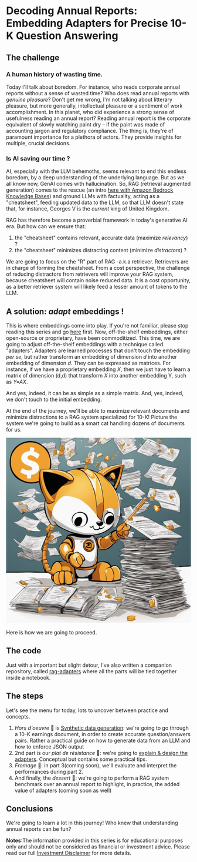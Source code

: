 # Decoding Annual Reports: Embedding Adapters for Precise 10-K Question Answering

## The challenge


### A human history of wasting time.

Today I'll talk about boredom. For instance, who reads corporate annual reports without a sense of wasted time? Who does read annual reports with _genuine pleasure_? Don't get me wrong, I'm not talking about litterary pleasure, but more generally, intellectual pleasure or a sentiment of work accomplishment. In this planet, who did experience a strong sense of usefulness reading an annual report? Reading annual report is the corporate equivalent of slowly watching paint dry – if the paint was made of accounting jargon and regulatory compliance. The thing is, they're of paramount importance for a plethora of actors. They provide insights for multiple, crucial decisions.


### Is AI saving our time ?

AI, especially with the LLM behemoths, seems relevant to end this endless boredom, by a deep understanding of the underlying language. But as we all know now, GenAI comes with hallucination. So, RAG (retrieval augmented generation) comes to the rescue (an intro [here with Amazon Bedrock Knowledge Bases](https://mnemlaghi.github.io/cloud-embeddings/part-four-store)) and ground LLMs with factuality, acting as a "cheatsheet", feeding updated data to the LLM, so that LLM doesn't state that, for instance, Georges V is the *current* king of United Kingdom.

RAG has therefore become a proverbial framework in today's generative AI era. But how can we ensure that:
1. the "cheatsheet" contains relevant, accurate data (maximize *relevancy*) ?
2. the "cheatsheet" minimizes distracting content  (minimize *distractors*) ?

We are going to focus on the "R" part of RAG -a.k.a retriever. Retrievers are in charge of forming the cheatsheet. From a cost perspective, the challenge of reducing distractors from retrievers will improve your RAG system, because cheatsheet will contain noise reduced data. It is a cost opportunity, as a better retriever system will likely feed a lesser amount of tokens to the LLM.


## A solution: _adapt_ embeddings !

This is where embeddings come into play. If you're not familiar, please stop reading this series and go [here](https://mnemlaghi.github.io/cloud-embeddings/) first. Now, off-the-shelf embeddings, either open-source or proprietary, have been commoditized. This time, we are going to adjust off-the-shelf embeddings with a technique called "adapters".  Adapters are learned processes that don't touch the embedding *per se*, but rather transform an embedding of dimension _d_ into another embedding of dimension _d_. They can be expressed as matrices. For instance, if we have a proprietary embedding _X_, then we just have to learn a matrix of dimension (d,d) that transform _X_ into another embedding Y, such as _Y=AX_.

And yes, indeed, it can be as simple as a simple matrix. And, yes, indeed, we don't touch to the initial embedding.

At the end of the journey, we'll be able to maximize relevant documents and minimize distractions to a  RAG system specialized for 10-K! Picture the system we're going to build as a smart cat handling dozens of documents for us.


![Your cat robot](catrobot.png)


Here is how we are going to proceed.


## The code

Just with a important but slight detour, I've also written a companion repository, called [rag-adapters](https://github.com/mNemlaghi/rag-adapters) where all the parts will be tied together inside a notebook.


## The steps

Let's see the menu for today, lots to uncover between practice and concepts. 

1. _Hors d'oeuvre_ 🥗 is [Synthetic data generation](part-one-data-generation): we're going to go through a 10-K earnings document, in order to create accurate question/answers pairs. Rather a practical guide on how to generate data from an LLM and how to enforce JSON output
2. 2nd part  is our *plat de résistance* 🥘: we're going to [explain & design the adapters](part-two-adapters-training). Conceptual but contains some practical tips.
3. _Fromage_  🧀: in part 3(coming soon), we'll evaluate and interpret the performances during part 2. 
4. And finally, the  _dessert_ 🍰:  we're going to perform a RAG system benchmark over an annual report to highlight, in practice, the added value of adapters (coming soon as well)


## Conclusions

We're going to learn a lot in this journey! Who knew that understanding annual reports can be fun?


__Notes__:The information provided in this series is for educational purposes only and should not be considered as financial or investment advice. Please read our full [Investment Disclaimer](disclaimer) for more details.